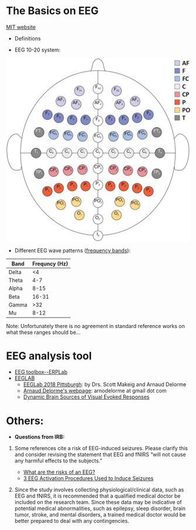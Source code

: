 # The Basics on EEG

[MIT website](http://www.mit.edu/~gari/algos.html)
- Definitions

- EEG 10-20 system:

![EEG 10-20 system](pictures/EEG_10-20.png "EEG_10-20") 


- Different EEG wave patterns ([frequency bands](https://en.wikipedia.org/wiki/Electroencephalography)):


Band | Frequncy (Hz) |
--- | --- | 
Delta | <4 | 
Theta | 4-7  | 
Alpha | 8-15  | 
Beta | 16-31 | 
Gamma | >32 | 
Mu | 8-12 | 

Note: Unfortunately there is no agreement in standard reference works on what these ranges should be...

# EEG analysis tool
* [EEG toolbox--ERPLab](https://github.com/lucklab/erplab)
* [EEGLAB](https://sccn.ucsd.edu/eeglab/index.php)
  - [EEGLab 2018 Pittsburgh](https://sccn.ucsd.edu/wiki/EEGLAB_2018_Pittsburgh): by Drs. Scott Makeig and Arnaud Delorme
  - [Arnaud Delorme's webpage](http://arnauddelorme.com/): arnodelorme at gmail dot com
  - [Dynamic Brain Sources of Visual Evoked Responses](https://sccn.ucsd.edu/science2002.html)

# Others:
- **Questions from IRB:** 
1. Some references cite a risk of EEG-induced seizures.  Please clarify this and consider revising the statement that EEG and fNIRS “will not cause any harmful effects to the subjects.”
   - [What are the risks of an EEG?](https://www.hopkinsmedicine.org/healthlibrary/test_procedures/neurological/electroencephalogram_eeg_92,P07655)
   - [3 EEG Activation Procedures Used to Induce Seizures](http://www.rscdiagnosticservices.com/blog/three-eeg-activation-procedures-used-to-induce-seizures-in-eegs)
   
2. Since the study involves collecting physiological/clinical data, such as EEG and fNIRS, it is recommended that a qualified medical doctor be included on the research team. Since these data may be indicative of potential medical abnormalities, such as epilepsy, sleep disorder, brain tumor, stroke, and mental disorders, a trained medical doctor would be better prepared to deal with any contingencies.
 